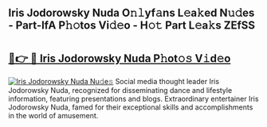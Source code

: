 ## Iris Jodorowsky Nuda O𝚗𝚕yf𝚊ns L𝚎a𝚔ed N𝚞𝚍es - Part-IfA P𝚑𝚘tos Vi𝚍𝚎o - H𝚘𝚝 Part L𝚎a𝚔s ZEfSS

# <h2><a href="http://kfa18y.oniu.top/?m=Iris+Jodorowsky+Nuda">🔗👉 🔴 Iris Jodorowsky Nuda P𝚑ot𝚘𝚜 V𝚒d𝚎o</a></h2>

[![Iris Jodorowsky Nuda Nu𝚍e𝚜](https://i.imgur.com/0qMVB7G.gif)](http://kfa18y.oniu.top/?m=Iris+Jodorowsky+Nuda)
Social media thought leader Iris Jodorowsky Nuda, recognized for disseminating dance and lifestyle information, featuring presentations and blogs. Extraordinary entertainer Iris Jodorowsky Nuda, famed for their exceptional skills and accomplishments in the world of amusement.  
